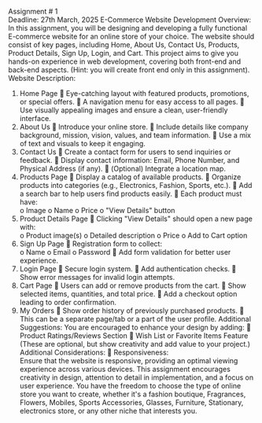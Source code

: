 
Assignment # 1  
Deadline: 27th March, 2025 
E-Commerce Website Development 
Overview: 
In this assignment, you will be designing and developing a fully functional E-commerce website 
for an online store of your choice. The website should consist of key pages, including Home, About 
Us, Contact Us, Products, Product Details, Sign Up, Login, and Cart. This project aims to give you 
hands-on experience in web development, covering both front-end and back-end aspects. (Hint: 
you will create front end only in this assignment). 
Website Description: 
1. Home Page 
 Eye-catching layout with featured products, promotions, or special offers. 
 A navigation menu for easy access to all pages. 
 Use visually appealing images and ensure a clean, user-friendly interface. 
2. About Us 
 Introduce your online store. 
 Include details like company background, mission, vision, values, and team 
information. 
 Use a mix of text and visuals to keep it engaging. 
3. Contact Us 
 Create a contact form for users to send inquiries or feedback. 
 Display contact information: Email, Phone Number, and Physical Address (if any). 
 (Optional) Integrate a location map. 
4. Products Page 
 Display a catalog of available products. 
 Organize products into categories (e.g., Electronics, Fashion, Sports, etc.). 
 Add a search bar to help users find products easily. 
 Each product must have:  
o Image 
o Name 
o Price 
o "View Details" button 
5. Product Details Page 
 Clicking "View Details" should open a new page with:  
o Product image(s) 
o Detailed description 
o Price 
o Add to Cart option 
6. Sign Up Page 
 Registration form to collect:  
o Name 
o Email 
o Password 
 Add form validation for better user experience. 
7. Login Page 
 Secure login system. 
 Add authentication checks. 
 Show error messages for invalid login attempts. 
8. Cart Page 
 Users can add or remove products from the cart. 
 Show selected items, quantities, and total price. 
 Add a checkout option leading to order confirmation. 
9. My Orders 
 Show order history of previously purchased products. 
 This can be a separate page/tab or a part of the user profile. 
Additional Suggestions: 
You are encouraged to enhance your design by adding: 
 Product Ratings/Reviews Section 
 Wish List or Favorite Items Feature 
(These are optional, but show creativity and add value to your project.) 
Additional Considerations: 
 Responsiveness:  
Ensure that the website is responsive, providing an optimal viewing experience across various 
devices. 
This assignment encourages creativity in design, attention to detail in implementation, and a focus 
on user experience. You have the freedom to choose the type of online store you want to create, 
whether it's a fashion boutique, Fragrances, Flowers, Mobiles, Sports Accessories, Glasses, 
Furniture, Stationary, electronics store, or any other niche that interests you.
